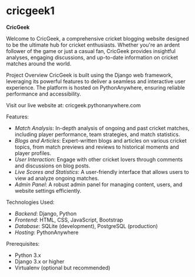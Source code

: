 # cricgeek1
**CricGeek**

Welcome to CricGeek, a comprehensive cricket blogging website designed to be the ultimate hub for cricket enthusiasts. Whether you're an ardent follower of the game or just a casual fan, CricGeek provides insightful analyses, engaging discussions, and up-to-date information on cricket matches around the world.

Project Overview
CricGeek is built using the Django web framework, leveraging its powerful features to deliver a seamless and interactive user experience. The platform is hosted on PythonAnywhere, ensuring reliable performance and accessibility.

Visit our live website at: cricgeek.pythonanywhere.com

Features:

- _Match Analysis_: In-depth analysis of ongoing and past cricket matches, including player performance, team strategies, and match statistics.
- _Blogs and Articles_: Expert-written blogs and articles on various cricket topics, from match previews and reviews to historical moments and player profiles.
- _User Interaction_: Engage with other cricket lovers through comments and discussions on blog posts.
- _Live Scores and Statistics_: A user-friendly interface that allows users to view ad analyze ongoing matches.
- _Admin Panel_: A robust admin panel for managing content, users, and website settings efficiently.

  
Technologies Used:

- _Backend_: Django, Python
- _Frontend_: HTML, CSS, JavaScript, Bootstrap
- _Database_: SQLite (development), PostgreSQL (production)
- _Hosting_: PythonAnywhere

Prerequisites:

- Python 3.x
- Django 3.x or higher
- Virtualenv (optional but recommended)
